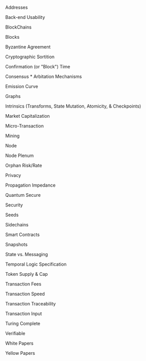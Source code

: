 Addresses 

Back-end Usability

BlockChains

Blocks

Byzantine Agreement

Cryptographic Sortition

Confirmation (or "Block") Time

Consensus * Arbitation Mechanisms

Emission Curve

Graphs

Intrinsics (Transforms, State Mutation, Atomicity, & Checkpoints) 

Market Capitalization

Micro-Transaction

Mining

Node

Node Plenum

Orphan Risk/Rate

Privacy

Propagation Impedance

Quantum Secure

Security

Seeds 

Sidechains

Smart Contracts

Snapshots

State vs. Messaging

Temporal Logic Specification

Token Supply & Cap

Transaction Fees

Transaction Speed

Transaction Traceability  

Transaction Input

Turing Complete

Verifiable

White Papers

Yellow Papers

